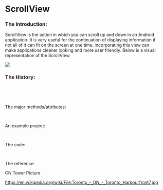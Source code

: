 ScrollView
==========

### The Introduction:

ScrollView is the action in which you can scroll up and down in an Android
application. It is very useful for the continuation of displaying information if
not all of it can fit on the screen at one time. Incorporating this view can
make applications cleaner looking and more user friendly. Below is a visual
representation of the ScrollView.

![](https://github.com/rfmaynard/ScrollView/blob/master/images/ryanScrollTest.gif)

### The History:

 

 

The major methods/attributes:

 

An example project:

 

The code:

 

The reference:

CN Tower Picture

https://en.wikipedia.org/wiki/File:Toronto_-_ON_-_Toronto_Harbourfront7.jpg

 

 

 
